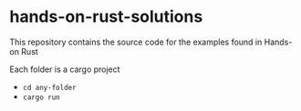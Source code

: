 # hands-on-rust-solutions

This repository contains the source code for the examples found in Hands-on Rust

Each folder is a cargo project

- `cd any-folder`
- `cargo run`

